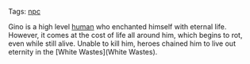 Tags: [npc](NPCs)

Gino is a high level [human](Humans) who enchanted himself with eternal life. However, it comes at the cost of life all around him, which begins to rot, even while still alive. Unable to kill him, heroes chained him to live out eternity in the [White Wastes](White Wastes). 